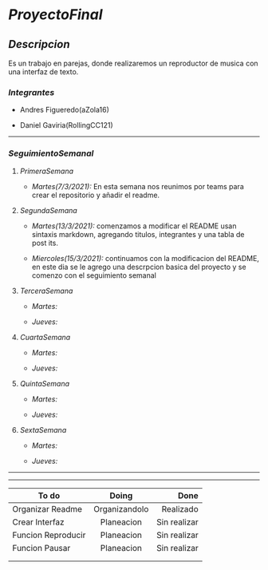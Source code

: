 # _ProyectoFinal_
 

## ___Descripcion___

Es un trabajo en parejas, donde realizaremos un reproductor de musica con una interfaz de texto.


### ___Integrantes___


* Andres Figueredo(aZola16)


* Daniel Gaviria(RollingCC121)

---

### ___SeguimientoSemanal___
1. _PrimeraSemana_
   
   * _Martes(7/3/2021):_ En esta semana nos reunimos por teams para crear el repositorio y añadir el readme. 

2. _SegundaSemana_
       
   * _Martes(13/3/2021):_ comenzamos a modificar el README usan sintaxis markdown, agregando titulos, integrantes y una tabla de post its.

   * _Miercoles(15/3/2021):_ continuamos con la modificacion del README, en este dia se le agrego una descrpcion basica del proyecto y se comenzo con el seguimiento semanal
  
3. _TerceraSemana_
   
   * _Martes:_
  
   * _Jueves:_
  
4. _CuartaSemana_

   * _Martes:_
  
   * _Jueves:_

5. _QuintaSemana_
   
   * _Martes:_
  
   * _Jueves:_

6. _SextaSemana_
   
   * _Martes:_

   * _Jueves:_

---
---


|To do              |Doing           |Done           |
|-------------------|:--------------:|--------------:|
|Organizar Readme   |Organizandolo   |Realizado      |
|Crear Interfaz     |Planeacion      |Sin realizar   |
|Funcion Reproducir |Planeacion      |Sin realizar   |
|Funcion Pausar     |Planeacion      |Sin realizar   |
|                   |                |               |
|                   |                |               |